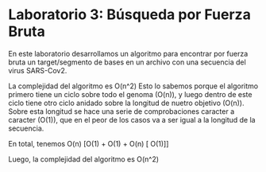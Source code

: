 # Laboratorio 3: Búsqueda por Fuerza Bruta

En este laboratorio desarrollamos un algoritmo para encontrar por fuerza bruta un target/segmento de bases en un archivo con una secuencia del virus SARS-Cov2.

La complejidad del algoritmo es O(n^2) 
Esto lo sabemos porque el algoritmo primero tiene un ciclo sobre todo el genoma (O(n)), y luego dentro de este ciclo tiene otro ciclo anidado sobre la longitud de nuetro objetivo (O(n)). Sobre esta longitud se hace una serie de comprobaciones caracter a caracter (O(1)), que en el peor de los casos va a ser igual a la longitud de la secuencia.

En total, tenemos O(n) [O(1) + O(1) + O(n) [ O(1)]]

Luego, la complejidad del algoritmo es O(n^2)
